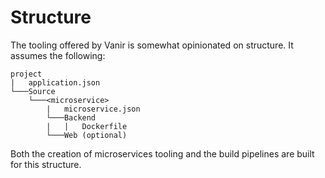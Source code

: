 # Structure

The tooling offered by Vanir is somewhat opinionated on structure. It assumes the following:

```shell
project
|   application.json
└───Source
    └───<microservice>
        |   microservice.json
        └───Backend
        |   |   Dockerfile
        └───Web (optional)
```

Both the creation of microservices tooling and the build pipelines are built for this structure.
